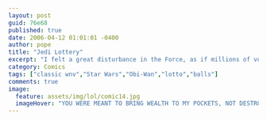 ```yaml
---
layout: post
guid: 76e68
published: true
date: 2006-04-12 01:01:01 -0400
author: pope
title: "Jedi Lottery"
excerpt: "I felt a great disturbance in the Force, as if millions of voices suddenly cried out in terror and were suddenly silenced. I fear something terrible has happened. Except to that one guy who won. Fucker. "
category: Comics
tags: ["classic wnv","Star Wars","Obi-Wan","lotto","balls"]
comments: true 
image:
  feature: assets/img/lol/comic14.jpg
  imageHover: "YOU WERE MEANT TO BRING WEALTH TO MY POCKETS, NOT DESTROY THEM!"
---
```


